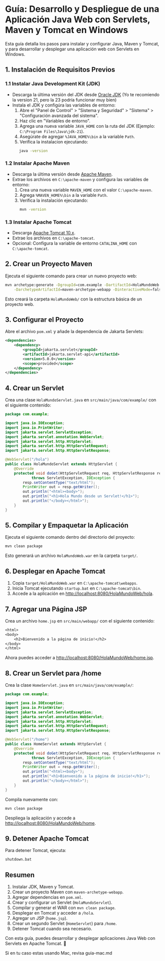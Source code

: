 # Guía: Desarrollo y Despliegue de una Aplicación Java Web con Servlets, Maven y Tomcat en Windows

Esta guía detalla los pasos para instalar y configurar Java, Maven y Tomcat, y para desarrollar y desplegar una aplicación web con Servlets en Windows.

## **1. Instalación de Requisitos Previos**

### **1.1 Instalar Java Development Kit (JDK)**
- Descarga la última versión del JDK desde [Oracle JDK](https://www.oracle.com/java/technologies/javase-downloads.html) (Yo te recomiendo la version 21, pero la 23 podría funcionar muy bien)
- Instala el JDK y configúra las variables de entorno:
  1. Abre el "Panel de Control" > "Sistema y Seguridad" > "Sistema" > "Configuración avanzada del sistema".
  2. Haz clic en "Variables de entorno".
  3. Agrega una nueva variable `JAVA_HOME` con la ruta del JDK (Ejemplo: `C:\Program Files\Java\jdk-21`).
  4. Asegúrate de agregar `%JAVA_HOME%\bin` a la variable `Path`.
  5. Verifica la instalacion ejecutando:
  ```sh
     java -version
    ```

### **1.2 Instalar Apache Maven**
- Descarga la última versión desde [Apache Maven](https://maven.apache.org/download.cgi).
- Extrae los archivos en `C:\apache-maven` y configura las variables de entorno:
  1. Crea una nueva variable `MAVEN_HOME` con el valor `C:\apache-maven`.
  2. Agrega `%MAVEN_HOME%\bin` a la variable `Path`.
  3. Verifica la instalación ejecutando:
     ```sh
     mvn -version
     ```

### **1.3 Instalar Apache Tomcat**
- Descarga [Apache Tomcat 10.x](https://tomcat.apache.org/download-10.cgi).
- Extrae los archivos en `C:\apache-tomcat`.
- Opcional: Configura la variable de entorno `CATALINA_HOME` con `C:\apache-tomcat`.

## **2. Crear un Proyecto Maven**
Ejecuta el siguiente comando para crear un nuevo proyecto web:
```sh
mvn archetype:generate -DgroupId=com.example -DartifactId=HolaMundoWeb \
    -DarchetypeArtifactId=maven-archetype-webapp -DinteractiveMode=false
```
Esto creará la carpeta `HolaMundoWeb/` con la estructura básica de un proyecto web.

## **3. Configurar el Proyecto**
Abre el archivo `pom.xml` y añade la dependencia de Jakarta Servlets:
```xml
<dependencies>
    <dependency>
        <groupId>jakarta.servlet</groupId>
        <artifactId>jakarta.servlet-api</artifactId>
        <version>5.0.0</version>
        <scope>provided</scope>
    </dependency>
</dependencies>
```

## **4. Crear un Servlet**
Crea una clase `HolaMundoServlet.java` en `src/main/java/com/example/` con el siguiente contenido:
```java
package com.example;

import java.io.IOException;
import java.io.PrintWriter;
import jakarta.servlet.ServletException;
import jakarta.servlet.annotation.WebServlet;
import jakarta.servlet.http.HttpServlet;
import jakarta.servlet.http.HttpServletRequest;
import jakarta.servlet.http.HttpServletResponse;

@WebServlet("/hola")
public class HolaMundoServlet extends HttpServlet {
    @Override
    protected void doGet(HttpServletRequest req, HttpServletResponse resp)
            throws ServletException, IOException {
        resp.setContentType("text/html");
        PrintWriter out = resp.getWriter();
        out.println("<html><body>");
        out.println("<h1>Hola Mundo desde un Servlet!</h1>");
        out.println("</body></html>");
    }
}
```

## **5. Compilar y Empaquetar la Aplicación**
Ejecuta el siguiente comando dentro del directorio del proyecto:
```sh
mvn clean package
```
Esto generará un archivo `HolaMundoWeb.war` en la carpeta `target/`.

## **6. Desplegar en Apache Tomcat**
1. Copia `target/HolaMundoWeb.war` en `C:\apache-tomcat\webapps`.
2. Inicia Tomcat ejecutando `startup.bat` en `C:\apache-tomcat\bin`.
3. Accede a la aplicación en [http://localhost:8080/HolaMundoWeb/hola](http://localhost:8080/HolaMundoWeb/hola).

## **7. Agregar una Página JSP**
Crea un archivo `home.jsp` en `src/main/webapp/` con el siguiente contenido:
```jsp
<html>
<body>
    <h2>Bienvenido a la página de inicio!</h2>
</body>
</html>
```

Ahora puedes acceder a [http://localhost:8080/HolaMundoWeb/home.jsp](http://localhost:8080/HolaMundoWeb/home.jsp).

## **8. Crear un Servlet para /home**
Crea la clase `HomeServlet.java` en `src/main/java/com/example/`:
```java
package com.example;

import java.io.IOException;
import java.io.PrintWriter;
import jakarta.servlet.ServletException;
import jakarta.servlet.annotation.WebServlet;
import jakarta.servlet.http.HttpServlet;
import jakarta.servlet.http.HttpServletRequest;
import jakarta.servlet.http.HttpServletResponse;

@WebServlet("/home")
public class HomeServlet extends HttpServlet {
    @Override
    protected void doGet(HttpServletRequest req, HttpServletResponse resp)
            throws ServletException, IOException {
        resp.setContentType("text/html");
        PrintWriter out = resp.getWriter();
        out.println("<html><body>");
        out.println("<h1>Bienvenido a la página de inicio!</h1>");
        out.println("</body></html>");
    }
}
```

Compila nuevamente con:
```sh
mvn clean package
```
Despliega la aplicación y accede a [http://localhost:8080/HolaMundoWeb/home](http://localhost:8080/HolaMundoWeb/home).

## **9. Detener Apache Tomcat**
Para detener Tomcat, ejecuta:
```sh
shutdown.bat
```

## **Resumen**
1. Instalar JDK, Maven y Tomcat.
2. Crear un proyecto Maven con `maven-archetype-webapp`.
3. Agregar dependencias en `pom.xml`.
4. Crear y configurar un Servlet (`HolaMundoServlet`).
5. Compilar y generar el WAR con `mvn clean package`.
6. Desplegar en Tomcat y acceder a `/hola`.
7. Agregar un JSP (`home.jsp`).
8. Crear un segundo Servlet (`HomeServlet`) para `/home`.
9. Detener Tomcat cuando sea necesario.

Con esta guía, puedes desarrollar y desplegar aplicaciones Java Web con Servlets en Apache Tomcat. 🚀

Si en tu caso estas usando Mac, revisa guia-mac.md

